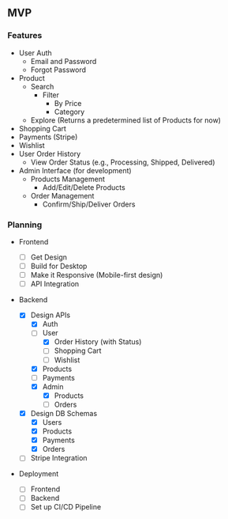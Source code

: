 ## MVP

### Features

- User Auth
  - Email and Password
  - Forgot Password
- Product
  - Search
    - Filter
      - By Price
      - Category
  - Explore (Returns a predetermined list of Products for now)
- Shopping Cart
- Payments (Stripe)
- Wishlist
- User Order History
  - View Order Status (e.g., Processing, Shipped, Delivered)
- Admin Interface (for development)
  - Products Management
    - Add/Edit/Delete Products
  - Order Management
    - Confirm/Ship/Deliver Orders

### Planning

- Frontend

  - [ ] Get Design
  - [ ] Build for Desktop
  - [ ] Make it Responsive (Mobile-first design)
  - [ ] API Integration

- Backend

  - [x] Design APIs
    - [x] Auth
    - [ ] User
      - [x] Order History (with Status)
      - [ ] Shopping Cart
      - [ ] Wishlist
    - [x] Products
    - [ ] Payments
    - [x] Admin
      - [x] Products
      - [ ] Orders
  - [x] Design DB Schemas
    - [x] Users
    - [x] Products
    - [x] Payments
    - [x] Orders
  - [ ] Stripe Integration

- Deployment
  - [ ] Frontend
  - [ ] Backend
  - [ ] Set up CI/CD Pipeline

